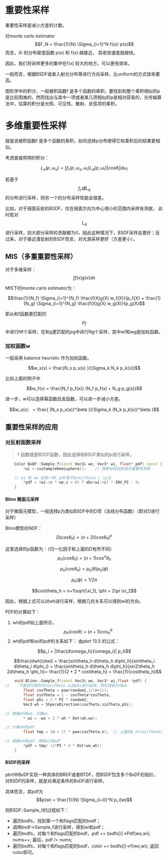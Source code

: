 # 重要性采样

重要性采样是减小方差的计数。

对monte carlo estimator $$F_N = \frac{1}{N} \Sigma_{i=1}^N f(x)/ p(x)$$ 而言，Xi 的分布密度函数 p\(x\)   和 f\(x\) 越接近， 其收敛速度就越快。

因此，我们将采样更多的集中在f\(x\) 较大的地方，可以更有效率。

一般而言，根据BSDF或者入射光分布等进行方向采样，比uniform的方式效率要高。

图形学中的积分，一般被积函数f 是多个函数的乘积，要找到和整个乘积相似的p是比较困难的，然而找出与其中一项或者某几项相似的p是相对容易的，光传输算法中，估算的积分是光照、可见性、散射、余弦项的乘积。

# 多维重要性采样

就是说被积函数f 是多个函数的乘积，如何选择p分布使得它和乘积后的结果更相似。

考虑直接照明的积分：

$$L_o(p,\omega_o) = \int f_r(p,\omega_o,\omega_i) L_d(p,\omega_i) |cos\theta_i| d\omega_i$$

若基于$$f_r 或 L_d$$ 的分布进行采样，则另一个的分布采样性能会很差。

比如，对于镜面反射的BSDF，仅在镜面方向为中心很小的范围内采样有贡献， 此时若对$$L_d$$进行采样，则大部分采样的贡献都为0，因此这种情况下，BSDF采样会更好；反过来，对于接近漫反射的BSDF而言，对光源采样更好（方差更小）。

## MIS（多重重要性采样）

对于多维采样：$$\int f(x) g(x) dx$$

MIS下的monte carlo estimator为：

$$\frac{1}{N_f} \Sigma_{i=1}^{N_f} \frac{f(X)g(X) w_f(X)}{p_f(X} + \frac{1}{N_g} \Sigma_{i=1}^{N_g} \frac{f(X)g(X) w_g(X)}{p_g(X}$$

即从和f函数更匹配的$$p_f$$中进行Nf个采样，在和g更匹配的pg中进行Ng个采样，其中wf和wg是加权函数。

### 加权函数w

一般采用 balance heuristic 作为加权函数。

$$w_s(x) = \frac{N_s p_s(x) }{\Sigma_k N_k p_k(x)}$$

比如上面的例子中

$$w_f(x) = \frac{N_f p_f(x)} {N_f p_f(x) + N_g p_g(x)}$$

进一步，w可以选择幂函数启发函数，可以进一步减小方差。

$$w_s(x） = \frac{ (N_s p_s(x))^\beta }{\Sigma_k (N_k p_k(x))^\beta }$$

## 重要性采样的应用

### 对反射函数采样

> f 函数就是BSDF函数，因此选择和BSDF类似的p进行采样。

```c++
    Color BxDF::Sample_f(const Vec3& wo, Vec3* wi, float* pdf) const {
        *wi = cosSampleHemisphere();    // 按照余弦加权进行重要性采样

    // wi 和 wo 在同一侧，pdf等于$cos\theta / \pi$
        *pdf = (wi->z * wo.z > 0) ? abs(wi->z) * INV_PI : 0;
    }
```

#### Blinn 微面元采样
对于微面元模型，一般选择p为类似BSDF中的D项（法线分布函数）（即对D进行采样）

Blinn模型的NDF：
$$D(cos\theta_h) = (n+2) (cos\theta_h)^n$$

这里选择的p函数为：（归一化因子和上面的D有所不同）
$$p_h (cos\theta_h) = (n+1) cos^n\theta_h$$

$$p_h(cos\theta_h) = p_h(\theta) p_h(\phi)$$

$$p_h(\phi) = 1/2\pi$$

$$cos\theta_h = n+1\sqrt{\xi_1}, \phi = 2\pi \xi_2$$

因此，根据上式可以对wh进行采样，根据几何关系可以得到wi的方向。

PDF的计算如下：
1. wh的pdf如上面所示，$$p_h(cos\theta) = (n+1) cos^\theta_h$$
2. wh的pdf和wi的pdf的关系如下：
由pbrt 13.5 的公式：

$$p_i = |\frac{d\omega_h}{\omega_i}| p_h$$

$$\frac{dwh}{dwi} = \frac{sin\theta_h d\theta_h d\phi_h}{sin\theta_i d\theta_i d\phi_i} = \frac{sin\theta_h d\theta_h d\phi_h}{sin2\theta_h 2d\theta_h \phi_h}= \frac{1}{2 * 2 * cos\theta_h} = \frac{1}{cos\theta_h}$$


```c++
    void Blinn::Sample_f(const Vec3& wo, Vec3* wi,float *pdf) {
//    下面四行首先对cos\theta 以及phi进行采样，然后得到方向wh
        float cosTheta = pow(random1,1/(n+1));
        float sinTheta = 1 - cosTheta*cosTheta;
        float phi = 2 * PI * random2;
        Vec3 wh = ShpereDirection(cosTheta,sinTheta,phi);

// 根据wh和wo，计算wi
        * wi = -wo + 2 * wh * Dot(wh,wo);

// 计算wh的pdf
        float tmp = (n + 1) * pow(cosTheta,n);  // 上面的p_h(cos\theta)

// 根据wh的pdf，得到wi的pdf
        *pdf = tmp/ (2*PI * 4 * Dot(wo,wh))
    }
```


#### BSDF的采样
pbrt中BxDF实现一种具体的BRDF或者BTDF，而BSDF包含多个BxDF的指针。
对BSDF的采样，就是对满足条件的BxDF进行采样。

具体而言，其pdf为 $$p(w) = \frac{1}{N} \Sigma_{i=0}^N p_i(w)$$


则BSDF::Sample_f的过程如下：

- 遍历bxdfs，找到第一个和flags匹配的bxdf；
- 调用bxdf->Sample_f进行采样，得到wi和pdf；
- 遍历bxdfs，对每个和flags匹配的bxdf，pdf += bxdfs[i]->Pdf(wo,wi); nums++;
最后，pdf /= nums;
- 遍历bxdfs，对每个和flags匹配的bxdf，color += bxdfs[i]->f(wo,wi);
返回color即可。









